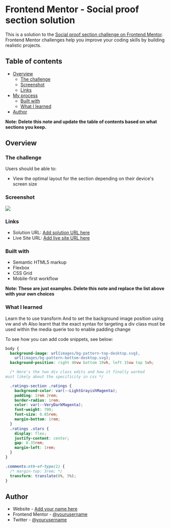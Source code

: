# Frontend Mentor - Social proof section solution

This is a solution to the [Social proof section challenge on Frontend Mentor](https://www.frontendmentor.io/challenges/social-proof-section-6e0qTv_bA). Frontend Mentor challenges help you improve your coding skills by building realistic projects.

## Table of contents

- [Overview](#overview)
  - [The challenge](#the-challenge)
  - [Screenshot](#screenshot)
  - [Links](#links)
- [My process](#my-process)
  - [Built with](#built-with)
  - [What I learned](#what-i-learned)
- [Author](#author)

**Note: Delete this note and update the table of contents based on what sections you keep.**

## Overview

### The challenge

Users should be able to:

- View the optimal layout for the section depending on their device's screen size

### Screenshot

![](./screenshot.jpg)

### Links

- Solution URL: [Add solution URL here](https://your-solution-url.com)
- Live Site URL: [Add live site URL here](https://your-live-site-url.com)

### Built with

- Semantic HTML5 markup
- Flexbox
- CSS Grid
- Mobile-first workflow

**Note: These are just examples. Delete this note and replace the list above with your own choices**

### What I learned

Learn the to use transform
And to set the background image position using vw and vh
Also learnt that the exact syntax for targeting a div class must be used within the media querie too to enable padding change

To see how you can add code snippets, see below:

```css
body {
  background-image: url(images/bg-pattern-top-desktop.svg),
    url(images/bg-pattern-bottom-desktop.svg);
  background-position: right 40vw bottom 19vh, left 15vw top 5vh;

  /* Here's the two div class edits and how it finally worked 
must likely about the specificity in css */

  .ratings-section .ratings {
    background-color: var(--LightGrayishMagenta);
    padding: 1rem 2rem;
    border-radius: 1rem;
    color: var(--VeryDarkMagenta);
    font-weight: 700;
    font-size: 0.85rem;
    margin-bottom: 1rem;
  }
  .ratings .stars {
    display: flex;
    justify-content: center;
    gap: 0.35rem;
    margin-left: 1rem;
  }
}

.comments:nth-of-type(2) {
  /* margin-top: 3rem; */
  transform: translate(0%, 5%);
}
```

## Author

- Website - [Add your name here](https://www.your-site.com)
- Frontend Mentor - [@yourusername](https://www.frontendmentor.io/profile/yourusername)
- Twitter - [@yourusername](https://www.twitter.com/yourusername)
